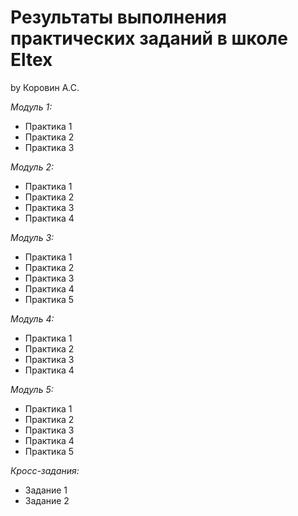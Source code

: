 # Результаты выполнения практических заданий в школе Eltex
by Коровин А.С.

*Модуль 1:*
+ Практика 1
+ Практика 2
+ Практика 3

*Модуль 2:*
+ Практика 1
+ Практика 2
+ Практика 3
+ Практика 4

*Модуль 3:*
+ Практика 1
+ Практика 2
+ Практика 3
+ Практика 4
+ Практика 5

*Модуль 4:*
+ Практика 1
+ Практика 2
+ Практика 3
+ Практика 4

*Модуль 5:*
+ Практика 1
+ Практика 2
+ Практика 3
+ Практика 4
+ Практика 5

*Кросс-задания:*
+ Задание 1
+ Задание 2
